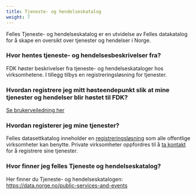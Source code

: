 ```yaml
---
title: Tjeneste- og hendelseskatalog
weight: 7
---
```


Felles Tjeneste- og hendelseskatalog er en utvidelse av Felles datakatalog for å skape en oversikt over tjenester og hendelser i Norge.

### Hvor hentes tjeneste- og hendelsesbeskrivelser fra?

FDK høster beskrivelser fra tjeneste- og hendelseskataloger hos virksomhetene. I tillegg tilbys en registreringsløsning for tjenester.

### Hvordan registrere jeg mitt høsteendepunkt slik at mine tjenester og hendelser blir høstet til FDK?

[Se brukerveiledning her](https://data.norge.no/publishing/about-harvesting)

### Hvordan registerer jeg mine tjenester?

Felles datasettkatalog inneholder en [registreringsløsning](https://fellesdatakatalog.digdir.no/about-registration) som alle offentlige virksomheter kan benytte. Private virksomheter oppfordres til å [ta kontakt](mailto:fellesdatakatalog@digdir.no) for å registrere sine tjenester.

### Hvor finner jeg felles Tjeneste og hendelseskatalog?

Her finner du Tjeneste- og hendelseskatalogen: <https://data.norge.no/public-services-and-events>
